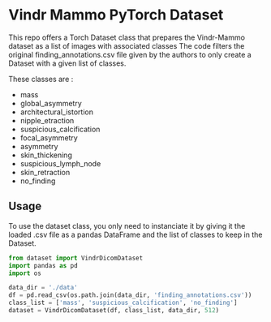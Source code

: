 # Vindr Mammo PyTorch Dataset

This repo offers a Torch Dataset class that prepares the Vindr-Mammo dataset as a list of images with associated classes
The code filters the original finding_annotations.csv file given by the authors to only create a Dataset with a given list of classes.

These classes are : 

- mass
- global_asymmetry
- architectural_istortion
- nipple_etraction
- suspicious_calcification
- focal_asymmetry
- asymmetry
- skin_thickening
- suspicious_lymph_node
- skin_retraction
- no_finding

## Usage

To use the dataset class, you only need to instanciate it by giving it the loaded .csv file as a pandas DataFrame and the list of classes to keep in the Dataset.

```python
from dataset import VindrDicomDataset
import pandas as pd
import os

data_dir = './data'
df = pd.read_csv(os.path.join(data_dir, 'finding_annotations.csv')) 
class_list = ['mass', 'suspicious_calcification', 'no_finding']
dataset = VindrDicomDataset(df, class_list, data_dir, 512)
```
